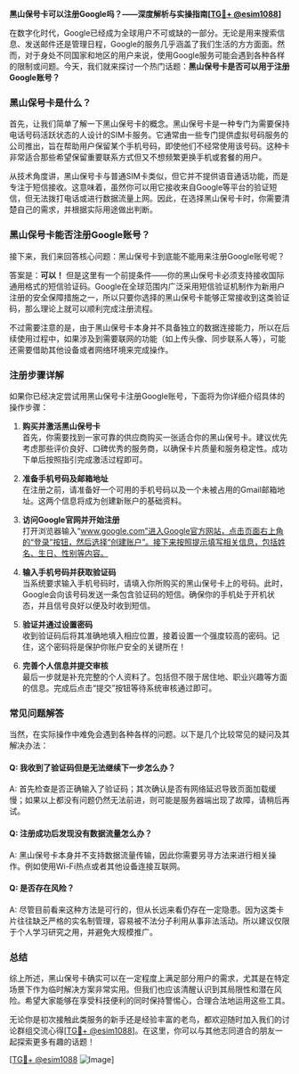 **黑山保号卡可以注册Google吗？——深度解析与实操指南[[TG💪+ @esim1088](https://t.me/s/esim1088)]**

在数字化时代，Google已经成为全球用户不可或缺的一部分。无论是用来搜索信息、发送邮件还是管理日程，Google的服务几乎涵盖了我们生活的方方面面。然而，对于身处不同国家和地区的用户来说，使用Google服务可能会遇到各种各样的限制或问题。今天，我们就来探讨一个热门话题：**黑山保号卡是否可以用于注册Google账号？**

### 黑山保号卡是什么？

首先，让我们简单了解一下黑山保号卡的概念。黑山保号卡是一种专门为需要保持电话号码活跃状态的人设计的SIM卡服务。它通常由一些专门提供虚拟号码服务的公司推出，旨在帮助用户保留某个手机号码，即使他们不经常使用该号码。这种卡非常适合那些希望保留重要联系方式但又不想频繁更换手机或套餐的用户。

从技术角度讲，黑山保号卡与普通SIM卡类似，但它并不提供语音通话功能，而是专注于短信接收。这意味着，虽然你可以用它接收来自Google等平台的验证短信，但无法拨打电话或进行数据流量上网。因此，在选择黑山保号卡时，你需要清楚自己的需求，并根据实际用途做出判断。

### 黑山保号卡能否注册Google账号？

接下来，我们来回答核心问题：黑山保号卡到底能不能用来注册Google账号呢？

答案是：**可以！** 但是这里有一个前提条件——你的黑山保号卡必须支持接收国际通用格式的短信验证码。Google在全球范围内广泛采用短信验证机制作为新用户注册的安全保障措施之一，所以只要你选择的黑山保号卡能够正常接收到这类验证码，那么理论上就可以顺利完成注册流程。

不过需要注意的是，由于黑山保号卡本身并不具备独立的数据连接能力，所以在后续使用过程中，如果涉及到需要联网的功能（如上传头像、同步联系人等），可能还需要借助其他设备或者网络环境来完成操作。

### 注册步骤详解

如果你已经决定尝试用黑山保号卡注册Google账号，下面将为你详细介绍具体的操作步骤：

1. **购买并激活黑山保号卡**  
   首先，你需要找到一家可靠的供应商购买一张适合你的黑山保号卡。建议优先考虑那些评价良好、口碑优秀的服务商，以确保卡片质量和服务稳定性。成功下单后按照指引完成激活过程即可。

2. **准备手机号码及邮箱地址**  
   在注册之前，请准备好一个可用的手机号码以及一个未被占用的Gmail邮箱地址。这两个信息将成为创建新账户的基础资料。

3. **访问Google官网并开始注册**  
   打开浏览器输入“www.google.com”进入Google官方网站，点击页面右上角的“登录”按钮，然后选择“创建账户”。接下来按照提示填写相关信息，包括姓名、生日、性别等内容。

4. **输入手机号码并获取验证码**  
   当系统要求输入手机号码时，请填入你所购买的黑山保号卡上的号码。此时，Google会向该号码发送一条包含验证码的短信。确保你的手机处于开机状态，并且信号良好以便及时收到短信。

5. **验证并通过设置密码**  
   收到验证码后将其准确地填入相应位置，接着设置一个强度较高的密码。记住，这个密码将是保护你账户安全的关键所在！

6. **完善个人信息并提交审核**  
   最后一步就是补充完整的个人资料了。包括但不限于居住地、职业兴趣等方面的信息。完成后点击“提交”按钮等待系统审核通过即可。

### 常见问题解答

当然，在实际操作中难免会遇到各种各样的问题。以下是几个比较常见的疑问及其解决办法：

#### Q: 我收到了验证码但是无法继续下一步怎么办？
A: 首先检查是否正确输入了验证码；其次确认是否有网络延迟导致页面加载缓慢；如果以上都没有问题仍然无法前进，则可能是服务器端出现了故障，请稍后再试。

#### Q: 注册成功后发现没有数据流量怎么办？
A: 黑山保号卡本身并不支持数据流量传输，因此你需要另寻方法来进行相关操作。例如使用Wi-Fi热点或者其他设备连接互联网。

#### Q: 是否存在风险？
A: 尽管目前看来这种方法是可行的，但从长远来看仍存在一定隐患。因为这类卡片往往缺乏严格的实名制管理，容易被不法分子利用从事非法活动。所以建议仅限于个人学习研究之用，并避免大规模推广。

### 总结

综上所述，黑山保号卡确实可以在一定程度上满足部分用户的需求，尤其是在特定场景下作为临时解决方案非常实用。但我们也应该清醒认识到其局限性和潜在风险。希望大家能够在享受科技便利的同时保持警惕心，合理合法地运用这些工具。

无论你是初次接触此类服务的新手还是经验丰富的老鸟，都欢迎随时加入我们的讨论群组交流心得[[TG💪+ @esim1088](https://t.me/s/esim1088)]。在这里，你可以与其他志同道合的朋友一起探索更多有趣的话题！

[[TG💪+ @esim1088](https://t.me/s/esim1088) ![Image](https://i.postimg.cc/4NQfJmqS/Snipaste-2025-05-13-00-14-12.png)]